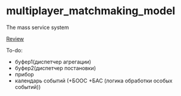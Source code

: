 # multiplayer_matchmaking_model
 The mass service system

[Review](https://branch-ranunculus-cb1.notion.site/32ec9e78697d4d1dbcea7e77f27c1a49)


To-do:
- буфер1(диспетчер агрегации)
- буфер2(диспетчер постановки)
- прибор
- календарь событий (+БООС +БАС (логика обработки особых событий))